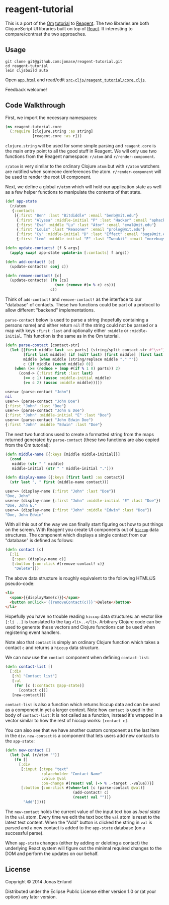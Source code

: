 # reagent-tutorial

This is a port of the [Om](https://github.com/swannodette/om)
[tutorial](https://github.com/swannodette/om/wiki/Tutorial) to
[Reagent](https://github.com/holmsand/reagent). The two libraries
are both ClojureScript UI libraries built on top of
[React](http://facebook.github.io/react/). It interesting to
compare/contrast the two approaches.

## Usage

    git clone git@github.com:jonase/reagent-tutorial.git
    cd reagent-tutorial
    lein cljsbuild auto

Open [`app.html`](https://github.com/jonase/reagent-tutorial/blob/master/app.html) and read/edit [`src-cljs/reagent_tutorial/core.cljs`](https://github.com/jonase/reagent-tutorial/blob/master/src-cljs/reagent_tutorial/core.cljs).

Feedback welcome!

## Code Walkthrough

First, we import the necessary namespaces:

```clojure
(ns reagent-tutorial.core
  (:require [clojure.string :as string]
            [reagent.core :as r]))
```

`clojure.string` will be used for some simple parsing and
`reagent.core` is the main entry point to all the good stuff in
Reagent. We will only use two functions from the Reagent namespace:
`r/atom` and `r/render-component`.

`r/atom` is very similar to the ordinary Clojure `atom` but with
`r/atom` watchers are notified when someone dereferences the
atom. `r/render-component` will be used to render the root UI
component.

Next, we define a global `r/atom` which will hold our application
state as well as a few helper functions to manipulate the contents of
that state.

```clojure
(def app-state
  (r/atom
   {:contacts
    [{:first "Ben" :last "Bitdiddle" :email "benb@mit.edu"}
     {:first "Alyssa" :middle-initial "P" :last "Hacker" :email "aphacker@mit.edu"}
     {:first "Eva" :middle "Lu" :last "Ator" :email "eval@mit.edu"}
     {:first "Louis" :last "Reasoner" :email "prolog@mit.edu"}
     {:first "Cy" :middle-initial "D" :last "Effect" :email "bugs@mit.edu"}
     {:first "Lem" :middle-initial "E" :last "Tweakit" :email "morebugs@mit.edu"}]}))

(defn update-contacts! [f & args]
  (apply swap! app-state update-in [:contacts] f args))

(defn add-contact! [c]
  (update-contacts! conj c))

(defn remove-contact! [c]
  (update-contacts! (fn [cs]
                      (vec (remove #(= % c) cs)))
                    c))
```

Think of `add-contact!` and `remove-contact!` as the interface to our
"database" of contacts. These two functions could be part of a
protocol to allow different "backend" implementations.

`parse-contact` below is used to parse a string (hopefully containing
a persons name) and either return `nil` if the string could not be
parsed or a map with keys `:first` `:last` and optionally either
`:middle` or `:middle-initial`. This function is the same as in the Om
tutorial.

```clojure
(defn parse-contact [contact-str]
  (let [[first middle last :as parts] (string/split contact-str #"\s+")
        [first last middle] (if (nil? last) [first middle] [first last middle])
        middle (when middle (string/replace middle "." ""))
        c (if middle (count middle) 0)]
    (when (>= (reduce + (map #(if % 1 0) parts)) 2)
      (cond-> {:first first :last last}
        (== c 1) (assoc :middle-initial middle)
        (>= c 2) (assoc :middle middle)))))
```

```clojure
user=> (parse-contact "John")
nil
user=> (parse-contact "John Doe")
{:first "John" :last "Doe"}
user=> (parse-contact "John E Doe")
{:first "John" :middle-initial "E" :last "Doe"}
user=> (parse-contact "John Edwin Doe")
{:first "John" :middle "Edwin" :last "Doe"}
```

The next two functions used to create a formatted string from the maps
returned generated by `parse-contact` (these two functions are also
copied from the Om tutorial):

```clojure
(defn middle-name [{:keys [middle middle-initial]}]
  (cond
   middle (str " " middle)
   middle-initial (str " " middle-initial ".")))

(defn display-name [{:keys [first last] :as contact}]
  (str last ", " first (middle-name contact)))
```

```clojure
user=> (display-name {:first "John" :last "Doe"})
"Doe, John"
user=> (display-name {:first "John" :middle-initial "E" :last "Doe"})
"Doe, John E."
user=> (display-name {:first "John" :middle "Edwin" :last "Doe"})
"Doe, John Edwin"
```

With all this out of the way we can finally start figuring out how to
put things on the screen. With Reagent you create UI components out of
[`hiccup`](https://github.com/weavejester/hiccup) data structures. The
component which displays a single contact from our "database" is
defined as follows:

```clojure
(defn contact [c]
  [:li
   [:span (display-name c)]
   [:button {:on-click #(remove-contact! c)} 
    "Delete"]])
```

The above data structure is roughly equivalent to the following
HTML/JS pseudo-code:

```html
<li>
  <span>{{displayName(c)}}</span>
  <button onClick='{{removeContact(c)}}'>Delete</button>
</li>
```

Hopefully you have no trouble reading `hiccup` data structures: an
vector like `[:li ..]` is translated to the tag
`<li>..</li>`. Arbitrary Clojure code can be used to generate these
vectors and Clojure functions can be used when registering event
handlers.

Note also that `contact` is simply an ordinary Clojure function which
takes a contact `c` and returns a `hiccup` data structure.

We can now use the `contact` component when defining `contact-list`:

```clojure
(defn contact-list []
  [:div
   [:h1 "Contact list"]
   [:ul
    (for [c (:contacts @app-state)]
      [contact c])]
   [new-contact]])
```

`contact-list` is also a function which returns hiccup data and can be
used as a component in yet a larger context. Note how `contact` is
used in the body of `contact-list`: It is not called as a function,
instead it's wrapped in a vector similar to how the rest of hiccup
works: `[contact c]`.

You can also see that we have another custom component as the last
item in the `div`. `new-contact` is a component that lets users add
new contacts to the `app-state`:

```clojure
(defn new-contact []
  (let [val (r/atom "")]
    (fn []
      [:div
       [:input {:type "text"
                :placeholder "Contact Name"
                :value @val
                :on-change #(reset! val (-> % .-target .-value))}]
       [:button {:on-click #(when-let [c (parse-contact @val)]
                              (add-contact! c)
                              (reset! val ""))} 
        "Add"]])))
```

The `new-contact` holds the current value of the input text box as
*local state* in the `val` atom. Every time we edit the text box the
`val` atom is reset to the latest text content. When the "Add" button
is clicked the string in `val` is parsed and a new contact is added to
the `app-state` database (on a successful parse).

When `app-state` changes (either by adding or deleting a contact) the
underlying React system will figure out the minimal required changes
to the DOM and perform the updates on our behalf.


## License

Copyright © 2014 Jonas Enlund

Distributed under the Eclipse Public License either version 1.0 or (at
your option) any later version.
